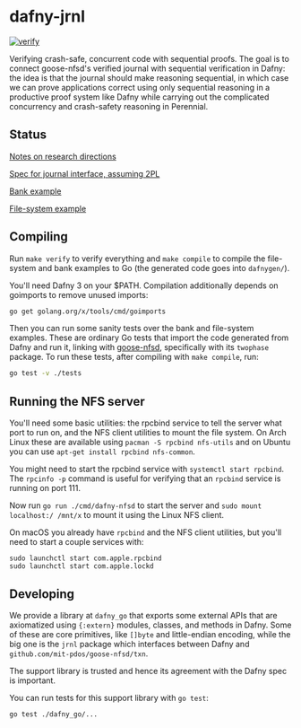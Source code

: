 # dafny-jrnl

[![verify](https://github.com/mit-pdos/dafny-jrnl/workflows/main/badge.svg)](https://github.com/mit-pdos/dafny-jrnl/actions?query=workflow%3ACI)

Verifying crash-safe, concurrent code with sequential proofs. The goal is to
connect goose-nfsd's verified journal with sequential verification in Dafny: the
idea is that the journal should make reasoning sequential, in which case we can
prove applications correct using only sequential reasoning in a productive proof
system like Dafny while carrying out the complicated concurrency and
crash-safety reasoning in Perennial.

## Status

[Notes on research directions](./research.md)

[Spec for journal interface, assuming 2PL](./src/Dafny/jrnl/jrnl.s.dfy)

[Bank example](./src/Dafny/examples/bank.dfy)

[File-system example](./src/Dafny/examples/fs/dir_fs.dfy)

## Compiling

Run `make verify` to verify everything and `make compile` to compile
the file-system and bank examples to Go (the generated code goes into
`dafnygen/`).

You'll need Dafny 3 on your $PATH. Compilation additionally depends on
goimports to remove unused imports:

```sh
go get golang.org/x/tools/cmd/goimports
```

Then you can run some sanity tests over the bank and file-system examples.
These are ordinary Go tests that import the code generated from Dafny and
run it, linking with [goose-nfsd](https://github.com/mit-pdos/goose-nfsd),
specifically with its `twophase` package. To run these tests,
after compiling with `make compile`, run:

```sh
go test -v ./tests
```

## Running the NFS server

You'll need some basic utilities: the rpcbind service to tell the server what
port to run on, and the NFS client utilities to mount the file system. On Arch
Linux these are available using `pacman -S rpcbind nfs-utils` and on Ubuntu you
can use `apt-get install rpcbind nfs-common`.

You might need to start the rpcbind service with `systemctl start rpcbind`. The
`rpcinfo -p` command is useful for verifying that an `rpcbind` service is
running on port 111.

Now run `go run ./cmd/dafny-nfsd` to start the server and `sudo mount localhost:/ /mnt/x` to mount it using the Linux NFS client.

On macOS you already have `rpcbind` and the NFS client utilities, but you'll
need to start a couple services with:

```
sudo launchctl start com.apple.rpcbind
sudo launchctl start com.apple.lockd
```

## Developing

We provide a library at `dafny_go` that exports some external APIs that are
axiomatized using `{:extern}` modules, classes, and methods in Dafny. Some of
these are core primitives, like `[]byte` and little-endian encoding, while the
big one is the `jrnl` package which interfaces between Dafny and
`github.com/mit-pdos/goose-nfsd/txn`.

The support library is trusted and hence its agreement with the Dafny spec is
important.

You can run tests for this support library with `go test`:

```sh
go test ./dafny_go/...
```
